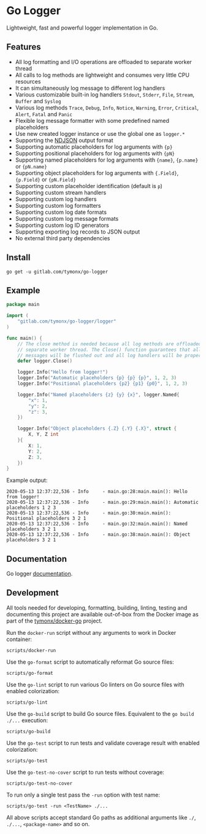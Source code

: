 # Go Logger

Lightweight, fast and powerful logger implementation in Go.

## Features

*   All log formatting and I/O operations are offloaded to separate worker thread
*   All calls to log methods are lightweight and consumes very little CPU resources
*   It can simultaneously log message to different log handlers
*   Various customizable built-in log handlers `Stdout`, `Stderr`, `File`, `Stream`, `Buffer` and `Syslog`
*   Various log methods `Trace`, `Debug`, `Info`, `Notice`, `Warning`, `Error`, `Critical`, `Alert`, `Fatal` and `Panic`
*   Flexible log message formatter with some predefined named placeholders
*   Use new created logger instance or use the global one as `logger.*`
*   Supporting the [NDJSON](http://ndjson.org) output format
*   Supporting automatic placeholders for log arguments with `{p}`
*   Supporting positional placeholders for log arguments with `{pN}`
*   Supporting named placeholders for log arguments with `{name}`, `{p.name}` or `{pN.name}`
*   Supporting object placeholders for log arguments with `{.Field}`, `{p.Field}` or `{pN.Field}`
*   Supporting custom placeholder identification (default is `p`)
*   Supporting custom stream handlers
*   Supporting custom log handlers
*   Supporting custom log formatters
*   Supporting custom log date formats
*   Supporting custom log message formats
*   Supporting custom log ID generators
*   Supporting exporting log records to JSON output
*   No external third party dependencies

## Install

```plaintext
go get -u gitlab.com/tymonx/go-logger
```

## Example

```go
package main

import (
	"gitlab.com/tymonx/go-logger/logger"
)

func main() {
	// The close method is needed because all log methods are offloaded to
	// separate worker thread. The Close() function guarantees that all log
	// messages will be flushed out and all log handlers will be properly closed
	defer logger.Close()

	logger.Info("Hello from logger!")
	logger.Info("Automatic placeholders {p} {p} {p}", 1, 2, 3)
	logger.Info("Positional placeholders {p2} {p1} {p0}", 1, 2, 3)

	logger.Info("Named placeholders {z} {y} {x}", logger.Named{
		"x": 1,
		"y": 2,
		"z": 3,
	})

	logger.Info("Object placeholders {.Z} {.Y} {.X}", struct {
		X, Y, Z int
	}{
		X: 1,
		Y: 2,
		Z: 3,
	})
}
```

Example output:

```plaintext
2020-05-13 12:37:22,536 - Info     - main.go:28:main.main(): Hello from logger!
2020-05-13 12:37:22,536 - Info     - main.go:29:main.main(): Automatic placeholders 1 2 3
2020-05-13 12:37:22,536 - Info     - main.go:30:main.main(): Positional placeholders 3 2 1
2020-05-13 12:37:22,536 - Info     - main.go:32:main.main(): Named placeholders 3 2 1
2020-05-13 12:37:22,536 - Info     - main.go:38:main.main(): Object placeholders 3 2 1
```

## Documentation

Go logger [documentation](https://tymonx.gitlab.io/go-logger/doc/pkg/gitlab.com/tymonx/go-logger/logger/).

## Development

All tools needed for developing, formatting, building, linting, testing and
documenting this project are available out-of-box from the Docker image as
part of the [tymonx/docker-go](https://gitlab.com/tymonx/docker-go) project.

Run the `docker-run` script without any arguments to work in Docker
container:

```plaintext
scripts/docker-run
```

Use the `go-format` script to automatically reformat Go source files:

```plaintext
scripts/go-format
```

Use the `go-lint` script to run various Go linters on Go source files with
enabled colorization:

```plaintext
scripts/go-lint
```

Use the `go-build` script to build Go source files. Equivalent to
the `go build ./...` execution:

```plaintext
scripts/go-build
```

Use the `go-test` script to run tests and validate coverage result with
enabled colorization:

```plaintext
scripts/go-test
```

Use the `go-test-no-cover` script to run tests without coverage:

```plaintext
scripts/go-test-no-cover
```

To run only a single test pass the `-run` option with test name:

```plaintext
scripts/go-test -run <TestName> ./...
```

All above scripts accept standard Go paths as additional arguments like
`./`, `./...`, `<package-name>` and so on.
